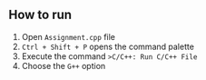## How to run

1. Open `Assignment.cpp` file
2. `Ctrl + Shift + P` opens the command palette
3. Execute the command `>C/C++: Run C/C++ File`
4. Choose the `G++` option